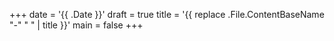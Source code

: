 +++
date = '{{ .Date }}'
draft = true
title = '{{ replace .File.ContentBaseName "-" " " | title }}'
main = false
+++
